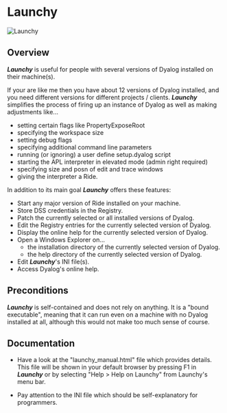 # Launchy

![Launchy](//aplteam.github.com/Launchy/Launchy.png)

## Overview

**_Launchy_** is useful for people with several versions of Dyalog installed on their machine(s). 

If your are like me then you have about 12 versions of Dyalog installed, and you need different versions for different projects / clients. **_Launchy_** simplifies the process of firing up an instance of Dyalog as well as making adjustments like...

* setting certain flags like PropertyExposeRoot
* specifying the workspace size
* setting debug flags
* specifying additional command line parameters
* running (or ignoring) a user define setup.dyalog script
* starting the APL interpreter in elevated mode (admin right required)
* specifying size and posn of edit and trace windows
* giving the interpreter a Ride.

In addition to its main goal **_Launchy_** offers these features:

* Start any major version of Ride installed on your machine.
* Store DSS credentials in the Registry.
* Patch the currently selected or all installed versions of Dyalog.
* Edit the Registry entries for the currently selected version of Dyalog.
* Display the online help for the currently selected version of Dyalog.
* Open a Windows Explorer on...
  * the installation directory of the currently selected version of Dyalog.
  * the help directory of the currently selected version of Dyalog.
* Edit **_Launchy_**'s INI file(s).
* Access Dyalog's online help.


## Preconditions

**_Launchy_** is self-contained and does not rely on anything. It is a "bound executable", meaning that it can run even on a machine with no Dyalog installed at all, although this would not make too much sense of course.


## Documentation

* Have a look at the "launchy_manual.html" file which provides details. This file will be shown in your default browser by pressing F1 in **_Launchy_** or by selecting "Help > Help on Launchy" from Launchy's menu bar.

* Pay attention to the INI file which should be self-explanatory for programmers.
